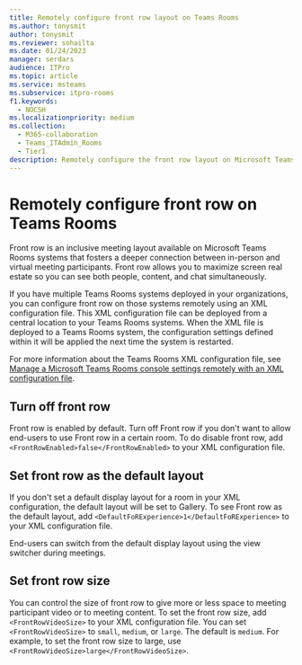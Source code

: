 ```yaml
---
title: Remotely configure front row layout on Teams Rooms
ms.author: tonysmit
author: tonysmit
ms.reviewer: sohailta
ms.date: 01/24/2023
manager: serdars
audience: ITPro
ms.topic: article
ms.service: msteams
ms.subservice: itpro-rooms
f1.keywords: 
  - NOCSH
ms.localizationpriority: medium
ms.collection: 
  - M365-collaboration
  - Teams_ITAdmin_Rooms
  - Tier1
description: Remotely configure the front row layout on Microsoft Teams Rooms systems.
---
```


# Remotely configure front row on Teams Rooms

Front row is an inclusive meeting layout available on Microsoft Teams Rooms systems that fosters a deeper connection between in-person and virtual meeting participants. Front row allows you to maximize screen real estate so you can see both people, content, and chat simultaneously.

If you have multiple Teams Rooms systems deployed in your organizations, you can configure front row on those systems remotely using an XML configuration file. This XML configuration file can be deployed from a central location to your Teams Rooms systems. When the XML file is deployed to a Teams Rooms system, the configuration settings defined within it will be applied the next time the system is restarted.

For more information about the Teams Rooms XML configuration file, see [Manage a Microsoft Teams Rooms console settings remotely with an XML configuration file](xml-config-file.md).

## Turn off front row

Front row is enabled by default. Turn off Front row if you don't want to allow end-users to use Front row in a certain room. To do disable front row, add `<FrontRowEnabled>false</FrontRowEnabled>` to your XML configuration file.

## Set front row as the default layout

If you don't set a default display layout for a room in your XML configuration, the default layout will be set to Gallery. To see Front row as the default layout, add `<DefaultFoRExperience>1</DefaultFoRExperience>` to your XML configuration file.

End-users can switch from the default display layout using the view switcher during meetings.

## Set front row size

You can control the size of front row to give more or less space to meeting participant video or to meeting content. To set the front row size, add `<FrontRowVideoSize>` to your XML configuration file. You can set `<FrontRowVideoSize>` to `small`, `medium`, or `large`. The default is `medium`. For example, to set the front row size to large, use `<FrontRowVideoSize>large</FrontRowVideoSize>`.
